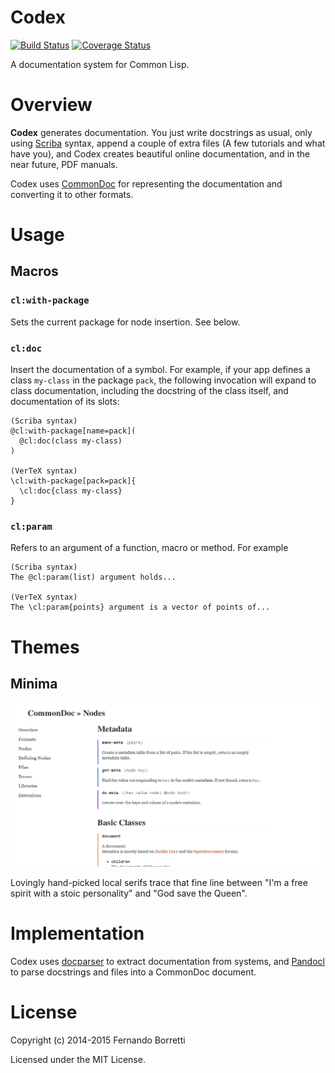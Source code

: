 # Codex

[![Build Status](https://travis-ci.org/CommonDoc/codex.svg?branch=master)](https://travis-ci.org/CommonDoc/codex)
[![Coverage Status](https://coveralls.io/repos/CommonDoc/codex/badge.svg?branch=master)](https://coveralls.io/r/CommonDoc/codex?branch=master)

A documentation system for Common Lisp.

# Overview

**Codex** generates documentation. You just write docstrings as usual, only
using [Scriba][scriba] syntax, append a couple of extra files (A few tutorials
and what have you), and Codex creates beautiful online documentation, and in the
near future, PDF manuals.

Codex uses [CommonDoc][commondoc] for representing the documentation and
converting it to other formats.

# Usage

## Macros

### `cl:with-package`

Sets the current package for node insertion. See below.

### `cl:doc`

Insert the documentation of a symbol. For example, if your app defines a class
`my-class` in the package `pack`, the following invocation will expand to class
documentation, including the docstring of the class itself, and documentation of
its slots:

```
(Scriba syntax)
@cl:with-package[name=pack](
  @cl:doc(class my-class)
)

(VerTeX syntax)
\cl:with-package[pack=pack]{
  \cl:doc{class my-class}
}
```

### `cl:param`

Refers to an argument of a function, macro or method. For example

```
(Scriba syntax)
The @cl:param(list) argument holds...

(VerTeX syntax)
The \cl:param{points} argument is a vector of points of...
```

# Themes

## Minima

![Minima screenshot](docs/minima.png)

Lovingly hand-picked local serifs trace that fine line between "I'm a free
spirit with a stoic personality" and "God save the Queen".

# Implementation

Codex uses [docparser][docparser] to extract documentation from systems, and
[Pandocl][pandocl] to parse docstrings and files into a CommonDoc document.

[scriba]: https://github.com/CommonDoc/scriba
[commondoc]: https://github.com/CommonDoc/common-doc
[clhs]: http://www.lispworks.com/documentation/HyperSpec/Front/
[docparser]: https://github.com/eudoxia0/docparser
[pandocl]: https://github.com/CommonDoc/pandocl

# License

Copyright (c) 2014-2015 Fernando Borretti

Licensed under the MIT License.
